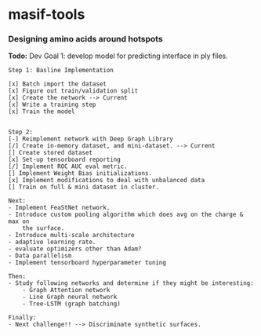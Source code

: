 # masif-tools

### Designing amino acids around hotspots

**Todo:**
    Dev Goal 1: develop model for predicting interface in ply files.

    Step 1: Basline Implementation

    [x] Batch import the dataset
    [x] Figure out train/validation split
    [x] Create the network --> Current
    [x] Write a training step
    [x] Train the model


    Step 2:
    [-] Reimplement network with Deep Graph Library
    [/] Create in-memory dataset, and mini-dataset. --> Current
    [] Create stored dataset
    [x] Set-up tensorboard reporting
    [/] Implement ROC AUC eval metric.
    [] Implement Weight Bias initializations.
    [x] Implement modifications to deal with unbalanced data
    [] Train on full & mini dataset in cluster.

    Next:
    - Implement FeaStNet network.
    - Introduce custom pooling algorithm which does avg on the charge & max on
        the surface.
    - Introduce multi-scale architecture
    - adaptive learning rate.
    - evaluate optimizers other than Adam?
    - Data parallelism
    - Implement tensorboard hyperparameter tuning

    Then:
    - Study following networks and determine if they might be interesting:
        - Graph Attention network
        - Line Graph neural network
        - Tree-LSTM (graph batching)

    Finally:
    - Next challenge!! --> Discriminate synthetic surfaces.
